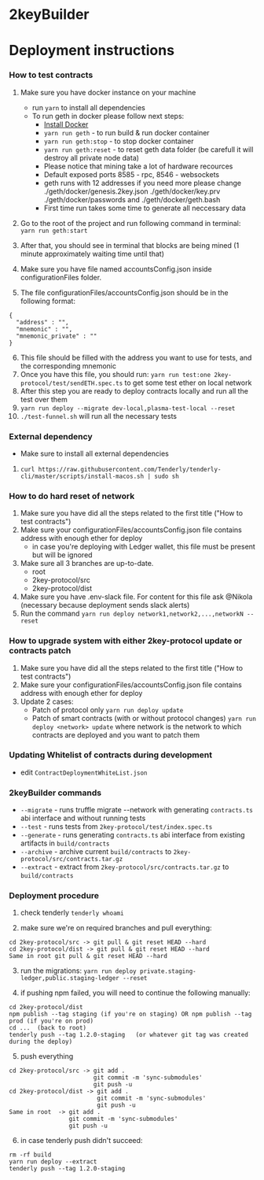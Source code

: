 # 2keyBuilder


# Deployment instructions

### How to test contracts
1. Make sure you have docker instance on your machine
    -   run `yarn` to install all dependencies
    - To run geth in docker please follow next steps:
      * [Install Docker](https://www.docker.com/get-started)
      * ```yarn run geth``` - to run build & run docker container
      * ```yarn run geth:stop``` - to stop docker container
      * ```yarn run geth:reset``` - to reset geth data folder (be carefull it will destroy all private node data)
      * Please notice that mining take a lot of hardware recources
      * Default exposed ports 8585 - rpc, 8546 - websockets
      * geth runs with 12 addresses if you need more please change ./geth/docker/genesis.2key.json ./geth/docker/key.prv ./geth/docker/passwords and ./geth/docker/geth.bash
      * First time run takes some time to generate all neccessary data
      

2. Go to the root of the project and run following command in terminal: `yarn run geth:start`
3. After that, you should see in terminal that blocks are being mined (1 minute approximately waiting time until that)
4. Make sure you have file named accountsConfig.json inside configurationFiles folder.
5. The file configurationFiles/accountsConfig.json should be in the following format:
```
{
  "address" : "",
  "mnemonic" : "",
  "mnemonic_private" : ""
}
```
6. This file should be filled with the address you want to use for tests, and the corresponding mnemonic
7. Once you have this file, you should run: `yarn run test:one 2key-protocol/test/sendETH.spec.ts` to get some test ether on local network
8. After this step you are ready to deploy contracts locally and run all the test over them
9. `yarn run deploy --migrate dev-local,plasma-test-local --reset`
10. `./test-funnel.sh` will run all the necessary tests

### External dependency
- Make sure to install all external dependencies
1. `curl https://raw.githubusercontent.com/Tenderly/tenderly-cli/master/scripts/install-macos.sh | sudo sh`

### How to do hard reset of network 
1. Make sure you have did all the steps related to the first title ("How to test contracts")
2. Make sure your configurationFiles/accountsConfig.json file contains address with enough ether for deploy
    - in case you're deploying with Ledger wallet, this file must be present but will be ignored
3. Make sure all 3 branches are up-to-date.
    - root
    - 2key-protocol/src
    - 2key-protocol/dist
4. Make sure you have .env-slack file. For content for this file ask @Nikola (necessary because deployment sends slack alerts)
5. Run the command `yarn run deploy network1,network2,...,networkN --reset`


### How to upgrade system with either 2key-protocol update or contracts patch
1. Make sure you have did all the steps related to the first title ("How to test contracts")
2. Make sure your configurationFiles/accountsConfig.json file contains address with enough ether for deploy
3. Update 2 cases:
    - Patch of protocol only `yarn run deploy update`
    - Patch of smart contracts (with or without protocol changes) `yarn run deploy <network> update` where network is the network to which contracts are deployed and you want to patch them


### Updating Whitelist of contracts during development

* edit `ContractDeploymentWhiteList.json`

### 2keyBuilder commands

* ```--migrate``` - runs truffle migrate --network with generating ```contracts.ts``` abi interface and without running tests
* ```--test``` - runs tests from ```2key-protocol/test/index.spec.ts```
* ```--generate``` - runs generating ```contracts.ts``` abi interface from existing artifacts in ```build/contracts```
* ```--archive``` - archive current ```build/contracts``` to ```2key-protocol/src/contracts.tar.gz```
* ```--extract``` - extract from ```2key-protocol/src/contracts.tar.gz``` to ```build/contracts```

### Deployment procedure

1. check tenderly 
``` tenderly whoami ```

2. make sure we're on required branches and pull everything:
```
cd 2key-protocol/src -> git pull & git reset HEAD --hard
cd 2key-protocol/dist -> git pull & git reset HEAD --hard
Same in root git pull & git reset HEAD --hard
```

3. run the migrations:
``` yarn run deploy private.staging-ledger,public.staging-ledger --reset ```

4. if pushing npm failed, you will need to continue the following manually:
```
cd 2key-protocol/dist
npm publish --tag staging (if you're on staging) OR npm publish --tag prod (if you're on prod)
cd ...  (back to root)
tenderly push --tag 1.2.0-staging   (or whatever git tag was created during the deploy)
```

5. push everything
```
cd 2key-protocol/src -> git add .
                        git commit -m 'sync-submodules'
                        git push -u
cd 2key-protocol/dist -> git add .
                         git commit -m 'sync-submodules'
                         git push -u
Same in root  -> git add .
                 git commit -m 'sync-submodules'
                 git push -u
```

6. in case tenderly push didn't succeed:
```
rm -rf build
yarn run deploy --extract
tenderly push --tag 1.2.0-staging
```

